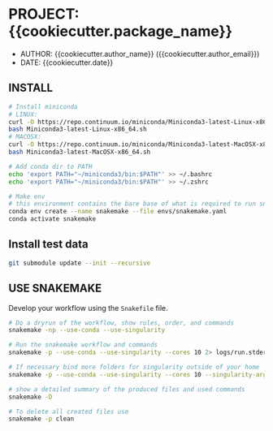 # PROJECT: {{cookiecutter.package_name}}

- AUTHOR: {{cookiecutter.author_name}} ({{cookiecutter.author_email}})
- DATE: {{cookiecutter.date}} 

## INSTALL


```bash
# Install miniconda
# LINUX:
curl -O https://repo.continuum.io/miniconda/Miniconda3-latest-Linux-x86_64.sh
bash Miniconda3-latest-Linux-x86_64.sh
# MACOSX:
curl -O https://repo.continuum.io/miniconda/Miniconda3-latest-MacOSX-x86_64.sh
bash Miniconda3-latest-MacOSX-x86_64.sh

# Add conda dir to PATH
echo 'export PATH="~/miniconda3/bin:$PATH"' >> ~/.bashrc
echo 'export PATH="~/miniconda3/bin:$PATH"' >> ~/.zshrc

# Make env
# this environment contains the bare base of what is required to run snakemake
conda env create --name snakemake --file envs/snakemake.yaml
conda activate snakemake
```


## Install test data

```bash
git submodule update --init --recursive
```

## USE SNAKEMAKE

Develop your workflow using the `Snakefile` file. 


```bash
# Do a dryrun of the workflow, show rules, order, and commands
snakemake -np --use-conda --use-singularity

# Run the snakemake workflow and commands 
snakemake -p --use-conda --use-singularity --cores 10 2> logs/run.stderr > logs/run.stdout

# If necessary bind more folders for singularity outside of your home
snakemake -p --use-conda --use-singularity --cores 10 --singularity-args "--bind /mnt/disk1" 2> logs/run.stderr > logs/run.stdout

# show a detailed summary of the produced files and used commands
snakemake -D

# To delete all created files use
snakemake -p clean
```
